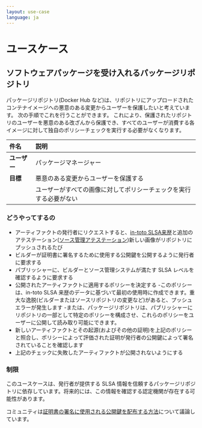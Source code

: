 ```yaml
---
layout: use-case
language: ja
---
```


# ユースケース

## ソフトウェアパッケージを受け入れるパッケージリポジトリ

パッケージリポジトリ(Docker Hub など)は、リポジトリにアップロードされたコンテナイメージへの悪意のある変更からユーザーを保護したいと考えています。
次の手順でこれを行うことができます。
これにより、保護されたリポジトリのユーザーを悪意のある改ざんから保護でき、すべてのユーザーが消費する各イメージに対して独自のポリシーチェックを実行する必要がなくなります。

| 件名         | 説明                                                               |
| :----------- | :----------------------------------------------------------------- |
| **ユーザー** | パッケージマネージャー                                             |
| **目標**     | 悪意のある変更からユーザーを保護する                               |
|              | ユーザーがすべての画像に対してポリシーチェックを実行する必要がない |

### どうやってするの

-   アーティファクトの発行者にリクエストすると、[in-toto SLSA来歴](https://slsa.dev/provenance)と追加のアテステーション([ソース管理アテステーション](https://github.com/in-toto/attestation/issues/47))新しい画像がリポジトリにプッシュされるたび
-   ビルダーが証明書に署名するために使用する公開鍵を公開するように発行者に要求する
-   パブリッシャーに、ビルダーとソース管理システムが満たす SLSA レベルを確認するように要求する
-   公開されたアーティファクトに適用するポリシーを決定する
    -このポリシーは、in-toto SLSA 来歴のデータに基づいて最初の使用時に作成できます。重大な逸脱(ビルダーまたはソースリポジトリの変更など)があると、プッシュエラーが発生します
    -または、パッケージリポジトリは、パブリッシャーにリポジトリの一部として特定のポリシーを構成させ、これらのポリシーをユーザーに公開して読み取り可能にできます。
-   新しいアーティファクトとその起源(およびその他の証明)を上記のポリシーと照合し、ポリシーによって評価された証明が発行者の公開鍵によって署名されていることを確認します
-   上記のチェックに失敗したアーティファクトが公開されないようにする

### 制限

このユースケースは、発行者が提供する SLSA 情報を信頼するパッケージリポジトリに依存しています。将来的には、この情報を確認する認定機関が存在する可能性があります。

コミュニティは[証明書の署名に使用される公開鍵を配布する方法](https://github.com/slsa-framework/slsa/issues/101)について議論しています。
